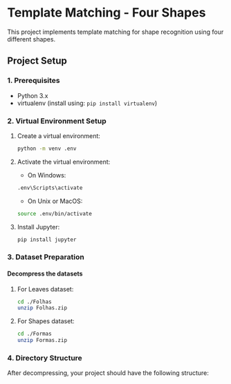 # Template Matching - Four Shapes

This project implements template matching for shape recognition using four different shapes.

## Project Setup

### 1. Prerequisites
- Python 3.x
- virtualenv (install using: `pip install virtualenv`)

### 2. Virtual Environment Setup
1. Create a virtual environment:
    ```bash
    python -m venv .env
    ```

2. Activate the virtual environment:
    - On Windows:
    ```bash
    .env\Scripts\activate
    ```
    - On Unix or MacOS:
    ```bash
    source .env/bin/activate
    ```

3. Install Jupyter:
    ```bash
    pip install jupyter
    ```

### 3. Dataset Preparation

#### Decompress the datasets
1. For Leaves dataset:
     ```bash
     cd ./Folhas
     unzip Folhas.zip
     ```

2. For Shapes dataset:
     ```bash
     cd ./Formas
     unzip Formas.zip
     ```

### 4. Directory Structure
After decompressing, your project should have the following structure:
